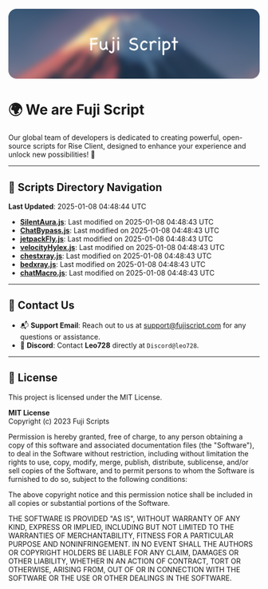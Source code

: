 ![Banner](.github/b.webp)

# 🌍 **We are Fuji Script**

Our global team of developers is dedicated to creating powerful, open-source scripts for Rise Client, designed to enhance your experience and unlock new possibilities! 🌟

---
<!-- SCRIPTS_NAVIGATION_START -->
## 📂 **Scripts Directory Navigation**

**Last Updated**: 2025-01-08 04:48:44 UTC

- **[SilentAura.js](scripts/SilentAura.js)**: Last modified on 2025-01-08 04:48:43 UTC
- **[ChatBypass.js](scripts/ChatBypass.js)**: Last modified on 2025-01-08 04:48:43 UTC
- **[jetpackFly.js](scripts/jetpackFly.js)**: Last modified on 2025-01-08 04:48:43 UTC
- **[velocityHylex.js](scripts/velocityHylex.js)**: Last modified on 2025-01-08 04:48:43 UTC
- **[chestxray.js](scripts/chestxray.js)**: Last modified on 2025-01-08 04:48:43 UTC
- **[bedxray.js](scripts/bedxray.js)**: Last modified on 2025-01-08 04:48:43 UTC
- **[chatMacro.js](scripts/chatMacro.js)**: Last modified on 2025-01-08 04:48:43 UTC

<!-- SCRIPTS_NAVIGATION_END -->

---

## 💬 **Contact Us**  
- 📬 **Support Email**: Reach out to us at [support@fujiscript.com](mailto:support@fujiscript.com) for any questions or assistance.  
- 💬 **Discord**: Contact **Leo728** directly at `Discord@leo728`.

---

## 📜 **License**

This project is licensed under the MIT License.  

**MIT License**  
Copyright (c) 2023 Fuji Scripts  

Permission is hereby granted, free of charge, to any person obtaining a copy of this software and associated documentation files (the "Software"), to deal in the Software without restriction, including without limitation the rights to use, copy, modify, merge, publish, distribute, sublicense, and/or sell copies of the Software, and to permit persons to whom the Software is furnished to do so, subject to the following conditions:  

The above copyright notice and this permission notice shall be included in all copies or substantial portions of the Software.  

THE SOFTWARE IS PROVIDED "AS IS", WITHOUT WARRANTY OF ANY KIND, EXPRESS OR IMPLIED, INCLUDING BUT NOT LIMITED TO THE WARRANTIES OF MERCHANTABILITY, FITNESS FOR A PARTICULAR PURPOSE AND NONINFRINGEMENT. IN NO EVENT SHALL THE AUTHORS OR COPYRIGHT HOLDERS BE LIABLE FOR ANY CLAIM, DAMAGES OR OTHER LIABILITY, WHETHER IN AN ACTION OF CONTRACT, TORT OR OTHERWISE, ARISING FROM, OUT OF OR IN CONNECTION WITH THE SOFTWARE OR THE USE OR OTHER DEALINGS IN THE SOFTWARE.  
